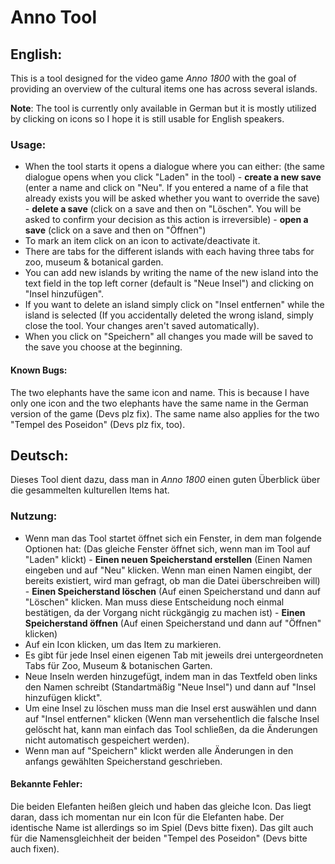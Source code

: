 # Anno Tool
## English:
This is a tool designed for the video game *Anno 1800* with the goal of providing an overview of the cultural items one has across several islands.

**Note**: The tool is currently only available in German but it is mostly utilized by clicking on icons so I hope it is still usable for English speakers.
### Usage:
- When the tool starts it opens a dialogue where you can either: 
(the same dialogue opens when you click "Laden" in the tool)
		- **create a new save** (enter a name and click on "Neu". If you entered a name of a file that     		already exists you will be asked whether you want to override the save)
		- **delete a save** (click on a save and then on "Löschen". You will be asked to confirm your decision as this action is irreversible) 
		- **open a save** (click on a save and then on "Öffnen")
- To mark an item click on an icon to activate/deactivate it.
- There are tabs for the different islands with each having three tabs for zoo, museum & botanical garden.
- You can add new islands by writing the name of the new island into the text field in the top left corner (default is "Neue Insel") and clicking on "Insel hinzufügen".
- If you want to delete an island simply click on "Insel entfernen" while the island is selected
(If you accidentally deleted the wrong island, simply close the tool. Your changes aren't saved automatically).
- When you click on "Speichern" all changes you made will be saved to the save you choose at the beginning.

#### Known Bugs:
The two elephants have the same icon and name. This is because I have only one icon and the two elephants have the same name in the German version of the game (Devs plz fix).
The same name also applies for the two "Tempel des Poseidon" (Devs plz fix, too).

## Deutsch:
Dieses Tool dient dazu, dass man in *Anno 1800* einen guten Überblick über die gesammelten kulturellen Items hat.

### Nutzung:
- Wenn man das Tool startet öffnet sich ein Fenster, in dem man folgende Optionen hat:
(Das gleiche Fenster öffnet sich, wenn man im Tool auf "Laden" klickt)
		- **Einen neuen Speicherstand erstellen** (Einen Namen eingeben und auf "Neu" klicken. Wenn man einen Namen eingibt, der bereits existiert, wird man gefragt, ob man die Datei überschreiben will)
		- **Einen Speicherstand löschen** (Auf einen Speicherstand und dann auf "Löschen" klicken. Man muss diese Entscheidung noch einmal bestätigen, da der Vorgang nicht rückgängig zu machen ist)
		- **Einen Speicherstand öffnen** (Auf einen Speicherstand und dann auf "Öffnen" klicken)
- Auf ein Icon klicken, um das Item zu markieren.
- Es gibt für jede Insel einen eigenen Tab mit jeweils drei untergeordneten Tabs für Zoo, Museum & botanischen Garten.
- Neue Inseln werden hinzugefügt, indem man in das Textfeld oben links den Namen schreibt (Standartmäßig "Neue Insel") und dann auf "Insel hinzufügen klickt".
- Um eine Insel zu löschen muss man die Insel erst auswählen und dann auf "Insel entfernen" klicken (Wenn man versehentlich die falsche Insel gelöscht hat, kann man einfach das Tool schließen, da die Änderungen nicht automatisch gespeichert werden).
- Wenn man auf "Speichern" klickt werden alle Änderungen in den anfangs gewählten Speicherstand geschrieben.

#### Bekannte Fehler:
Die beiden Elefanten heißen gleich und haben das gleiche Icon. Das liegt daran, dass ich momentan nur ein Icon für die Elefanten habe. Der identische Name ist allerdings so im Spiel (Devs bitte fixen).
Das gilt auch für die Namensgleichheit der beiden "Tempel des Poseidon" (Devs bitte auch fixen).
